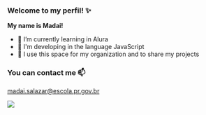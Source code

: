 ### Welcome to my perfil! ✨
**My name is Madai!**


- 🌱 I’m currently learning in Alura
- 🌻 I'm developing in the language JavaScript
- 🌷 I use this space for my organization and to share my projects


### You can contact me 📫

madai.salazar@escola.pr.gov.br

![](https://media.tenor.com/TYR7ux6uruwAAAAd/dance-duck.gif)

